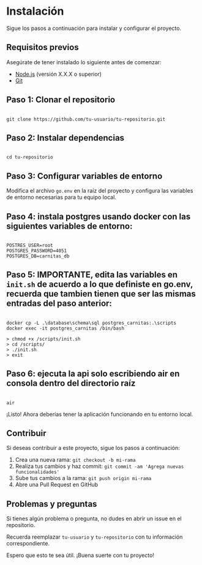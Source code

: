 # Instalación

Sigue los pasos a continuación para instalar y configurar el proyecto.

## Requisitos previos

Asegúrate de tener instalado lo siguiente antes de comenzar:

- [Node.js](https://nodejs.org) (versión X.X.X o superior)
- [Git](https://git-scm.com)

## Paso 1: Clonar el repositorio

```

git clone https://github.com/tu-usuario/tu-repositorio.git

```

## Paso 2: Instalar dependencias

```

cd tu-repositorio

```

## Paso 3: Configurar variables de entorno

Modifica el archivo `go.env` en la raíz del proyecto y configura las variables de entorno necesarias para tu equipo local.

## Paso 4: instala postgres usando docker con las siguientes variables de entorno:

```

POSTRES_USER=root
POSTGRES_PASSWORD=4051
POSTGRES_DB=carnitas_db

```

## Paso 5: IMPORTANTE, edita las variables en `init.sh` de acuerdo a lo que definiste en go.env, recuerda que tambien tienen que ser las mismas entradas del paso anterior:

```

docker cp -L .\database\schema\sql postgres_carnitas:.\scripts
docker exec -it postgres_carnitas /bin/bash

> chmod +x /scripts/init.sh
> cd /scripts/
> ./init.sh
> exit

```

## Paso 6: ejecuta la api solo escribiendo air en consola dentro del directorio raíz

```

air

```

¡Listo! Ahora deberías tener la aplicación funcionando en tu entorno local.

## Contribuir

Si deseas contribuir a este proyecto, sigue los pasos a continuación:

1. Crea una nueva rama: `git checkout -b mi-rama`
2. Realiza tus cambios y haz commit: `git commit -am 'Agrega nuevas funcionalidades'`
3. Sube tus cambios a la rama: `git push origin mi-rama`
4. Abre una Pull Request en GitHub

## Problemas y preguntas

Si tienes algún problema o pregunta, no dudes en abrir un issue en el repositorio.

Recuerda reemplazar `tu-usuario` y `tu-repositorio` con tu información correspondiente.

Espero que esto te sea útil. ¡Buena suerte con tu proyecto!
